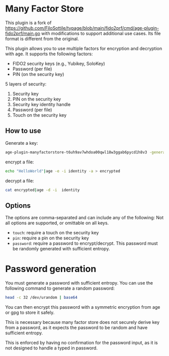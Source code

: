 # Many Factor Store

This plugin is a fork of https://github.com/FiloSottile/typage/blob/main/fido2prf/cmd/age-plugin-fido2prf/main.go
with modifications to support additional use cases. Its file format is different from the original.

This plugin allows you to use multiple factors for encryption and decryption with age.
It supports the following factors:
- FIDO2 security keys (e.g., Yubikey, SoloKey)
- Password (per file)
- PIN (on the security key)

5 layers of security:

1. Security key
2. PIN on the security key
3. Security key identity handle
4. Password (per file)
5. Touch on the security key

## How to use

Generate a key:

```bash
age-plugin-manyfactorstore-t6uh9av7whdoa00qwl18w3ggab6pycd1h8v3 -generate "ManyFactor" -name "testkey" -options "touch,pin,password" > identity
```

encrypt a file:

```bash
echo "HelloWorld"|age -e -i identity -a > encrypted
```

decrypt a file:

```bash
cat encrypted|age -d -i  identity
``` 

## Options

The options are comma-separated and can include any of the following:
Not all options are supported, or omittable on all keys.

- `touch`: require a touch on the security key
- `pin`: require a pin on the security key
- `password`: require a password to encrypt/decrypt. This password must be randomly generated with sufficient entropy.

# Password generation

You must generate a password with sufficient entropy. You can use the following command to generate a random password:

```bash
head -c 32 /dev/urandom | base64
```

You can then encrypt this password with a symmetric encryption from age or gpg to store it safely.

This is necessary because many factor store does not securely derive key from a password, 
as it expects the password to be random and have sufficient entropy.

This is enforced by having no confirmation for the password input, as it is not designed to handle a typed in password.